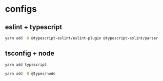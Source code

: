 # configs

## eslint + typescript
```bash
yarn add -D @typescript-eslint/eslint-plugin @typescript-eslint/parser eslint eslint-config-airbnb-base eslint-config-airbnb-typescript eslint-plugin-import
```

## tsconfig + node

```bash
yarn add typescript
```

```bash
yarn add -D @types/node
```
